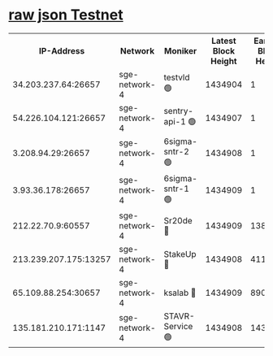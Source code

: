 
[raw json Testnet](https://rpc-check.sget.stavr.tech/sget/rpc-sget-result.json)
=


<table><tr><th>IP-Address</th><th>Network</th><th>Moniker</th><th>Latest Block Height</th><th>Earliest Block Height</th><th>Catching Up</th><th>Tx Index</th><th>Voting Power</th><th>Scan Time</th></tr><tr><td>34.203.237.64:26657</td><td>sge-network-4</td><td>testvld 🟢</td><td>1434904</td><td>1</td><td>False</td><td>on</td><td>0</td><td>2024-02-05T21:24:03.601673753UTC</td></tr><tr><td>54.226.104.121:26657</td><td>sge-network-4</td><td>sentry-api-1 🟢</td><td>1434907</td><td>1</td><td>False</td><td>on</td><td>0</td><td>2024-02-05T21:24:18.535026653UTC</td></tr><tr><td>3.208.94.29:26657</td><td>sge-network-4</td><td>6sigma-sntr-2 🟢</td><td>1434908</td><td>1</td><td>False</td><td>on</td><td>0</td><td>2024-02-05T21:24:28.654851913UTC</td></tr><tr><td>3.93.36.178:26657</td><td>sge-network-4</td><td>6sigma-sntr-1 🟢</td><td>1434909</td><td>1</td><td>False</td><td>on</td><td>0</td><td>2024-02-05T21:24:31.327568684UTC</td></tr><tr><td>212.22.70.9:60557</td><td>sge-network-4</td><td>Sr20de 🔴</td><td>1434909</td><td>138001</td><td>False</td><td>on</td><td>104</td><td>2024-02-05T21:24:36.234384539UTC</td></tr><tr><td>213.239.207.175:13257</td><td>sge-network-4</td><td>StakeUp 🔴</td><td>1434908</td><td>411001</td><td>False</td><td>off</td><td>100</td><td>2024-02-05T21:24:27.644658609UTC</td></tr><tr><td>65.109.88.254:30657</td><td>sge-network-4</td><td>ksalab 🔴</td><td>1434909</td><td>890001</td><td>False</td><td>off</td><td>1723</td><td>2024-02-05T21:24:33.779277932UTC</td></tr><tr><td>135.181.210.171:1147</td><td>sge-network-4</td><td>STAVR-Service 🟢</td><td>1434908</td><td>1434001</td><td>False</td><td>on</td><td>0</td><td>2024-02-05T21:24:28.033973178UTC</td></tr></table>
